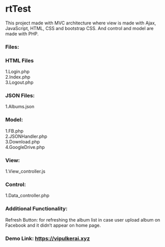 # rtTest

This project made with MVC architecture where view is made with Ajax, JavaScript, HTML, CSS and bootstrap CSS. And control and model are made with PHP.

### Files:
### HTML Files
1.Login.php\
2.Index.php\
3.Logout.php

### JSON Files:
1.Albums.json

### Model:
1.FB.php\
2.JSONHandler.php\
3.Download.php\
4.GoogleDrive.php

### View:
1.View_controller.js

### Control:
1.Data_controller.php

### Additional Functionality:
Refresh Button: for refreshing the album list in case user upload album on Facebook and it didn’t appear on home page.

### Demo Link:  https://vipulkerai.xyz
